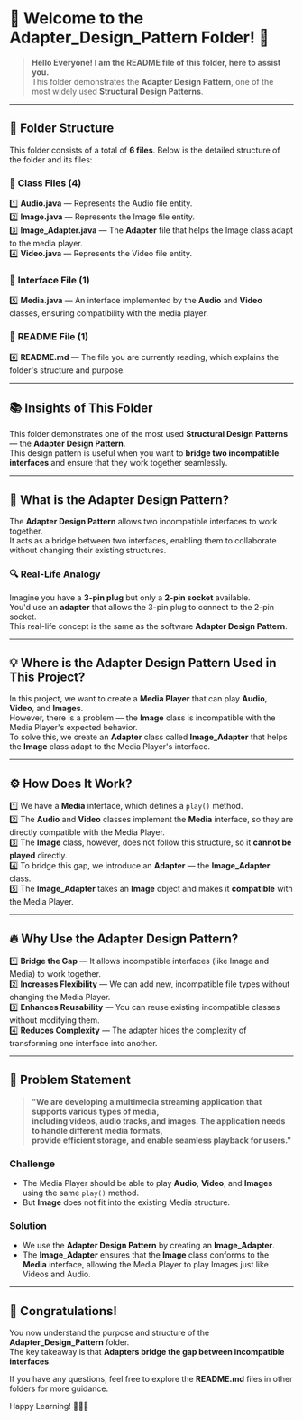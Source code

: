 # 🌟 **Welcome to the Adapter_Design_Pattern Folder!** 🌟

> **Hello Everyone! I am the README file of this folder, here to assist you.**  
> This folder demonstrates the **Adapter Design Pattern**, one of the most widely used **Structural Design Patterns**.

---

## 📂 **Folder Structure**

This folder consists of a total of **6 files**. Below is the detailed structure of the folder and its files:

### 📘 **Class Files (4)**
1️⃣ **Audio.java** — Represents the Audio file entity.  
2️⃣ **Image.java** — Represents the Image file entity.  
3️⃣ **Image_Adapter.java** — The **Adapter** file that helps the Image class adapt to the media player.  
4️⃣ **Video.java** — Represents the Video file entity.

### 📘 **Interface File (1)**
5️⃣ **Media.java** — An interface implemented by the **Audio** and **Video** classes, ensuring compatibility with the media player.

### 📘 **README File (1)**
6️⃣ **README.md** — The file you are currently reading, which explains the folder's structure and purpose.

---

## 📚 **Insights of This Folder**

This folder demonstrates one of the most used **Structural Design Patterns** — the **Adapter Design Pattern**.  
This design pattern is useful when you want to **bridge two incompatible interfaces** and ensure that they work together seamlessly.

---

## 🧐 **What is the Adapter Design Pattern?**

The **Adapter Design Pattern** allows two incompatible interfaces to work together.  
It acts as a bridge between two interfaces, enabling them to collaborate without changing their existing structures.

### 🔍 **Real-Life Analogy**
Imagine you have a **3-pin plug** but only a **2-pin socket** available.  
You'd use an **adapter** that allows the 3-pin plug to connect to the 2-pin socket.  
This real-life concept is the same as the software **Adapter Design Pattern**.

---

## 💡 **Where is the Adapter Design Pattern Used in This Project?**

In this project, we want to create a **Media Player** that can play **Audio**, **Video**, and **Images**.  
However, there is a problem — the **Image** class is incompatible with the Media Player's expected behavior.  
To solve this, we create an **Adapter** class called **Image_Adapter** that helps the **Image** class adapt to the Media Player's interface.

---

## ⚙️ **How Does It Work?**

1️⃣ We have a **Media** interface, which defines a `play()` method.  
2️⃣ The **Audio** and **Video** classes implement the **Media** interface, so they are directly compatible with the Media Player.  
3️⃣ The **Image** class, however, does not follow this structure, so it **cannot be played** directly.  
4️⃣ To bridge this gap, we introduce an **Adapter** — the **Image_Adapter** class.  
5️⃣ The **Image_Adapter** takes an **Image** object and makes it **compatible** with the Media Player.

---

## 🔥 **Why Use the Adapter Design Pattern?**

1️⃣ **Bridge the Gap** — It allows incompatible interfaces (like Image and Media) to work together.  
2️⃣ **Increases Flexibility** — We can add new, incompatible file types without changing the Media Player.  
3️⃣ **Enhances Reusability** — You can reuse existing incompatible classes without modifying them.  
4️⃣ **Reduces Complexity** — The adapter hides the complexity of transforming one interface into another.

---

## 📘 **Problem Statement**

> **"We are developing a multimedia streaming application that supports various types of media,  
> including videos, audio tracks, and images. The application needs to handle different media formats,  
> provide efficient storage, and enable seamless playback for users."**

### **Challenge**
- The Media Player should be able to play **Audio**, **Video**, and **Images** using the same `play()` method.
- But **Image** does not fit into the existing Media structure.

### **Solution**
- We use the **Adapter Design Pattern** by creating an **Image_Adapter**.
- The **Image_Adapter** ensures that the **Image** class conforms to the **Media** interface, allowing the Media Player to play Images just like Videos and Audio.

---

## 🎉 **Congratulations!**
You now understand the purpose and structure of the **Adapter_Design_Pattern** folder.  
The key takeaway is that **Adapters bridge the gap between incompatible interfaces**.

If you have any questions, feel free to explore the **README.md** files in other folders for more guidance.

Happy Learning! 🚀🚀🚀
